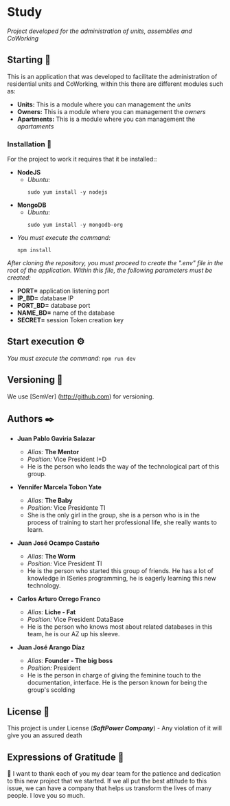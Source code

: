 # Study

_Project developed for the administration of units, assemblies and CoWorking_

## Starting 🚀

This is an application that was developed to facilitate the administration of residential units and CoWorking, within this there are different modules such as:

* **Units:** This is a module where you can management the _units_
* **Owners:** This is a module where you can management the _owners_
* **Apartments:** This is a module where you can management the _apartaments_

### Installation 🔧

For the project to work it requires that it be installed::

* **NodeJS**
	* _Ubuntu:_
		```
		sudo yum install -y nodejs
		```
* **MongoDB**
	* _Ubuntu:_
		```
		sudo yum install -y mongodb-org
		```
* _You must execute the command:_
	```
	npm install
	```

_After cloning the repository, you must proceed to create the ".env" file in the root of the application. Within this file, the following parameters must be created:_

* **PORT=** application listening port
* **IP_BD=** database IP
* **PORT_BD=** database port
* **NAME_BD=** name of the database
* **SECRET=** session Token creation key

## Start execution ⚙️

_You must execute the command:_
	```
	npm run dev
	```

## Versioning 📌

We use [SemVer] (http://github.com) for versioning.

## Authors ✒️

* **Juan Pablo Gaviria Salazar**
	- _Alias:_ **The Mentor**
	- _Position:_ Vice President I+D
	- He is the person who leads the way of the technological part of this group.

* **Yennifer Marcela Tobon Yate**
	- _Alias:_ **The Baby**
	- _Position:_ Vice Presidente TI
	- She is the only girl in the group, she is a person who is in the process of training to start her professional life, she really wants to learn.

* **Juan José Ocampo Castaño**
	- _Alias:_ **The Worm**
	- _Position:_ Vice President TI
	- He is the person who started this group of friends. He has a lot of knowledge in ISeries programming, he is eagerly learning this new technology.

* **Carlos Arturo Orrego Franco** 
	- _Alias:_ **Liche - Fat**
	- _Position:_ Vice President DataBase
	- He is the person who knows most about related databases in this team, he is our AZ up his sleeve.

* **Juan José Arango Díaz** 
	- _Alias:_ **Founder - The big boss**
	- _Position:_ President 
	- He is the person in charge of giving the feminine touch to the documentation, interface. He is the person known for being the group's scolding

## License 📄

This project is under License (_**SoftPower Company**_) - Any violation of it will give you an assured death

## Expressions of Gratitude 🎁

📢 	I want to thank each of you my dear team for the patience and dedication to this new project that we started.
	If we all put the best attitude to this issue, we can have a company that helps us transform the lives of many people.
	I love you so much.